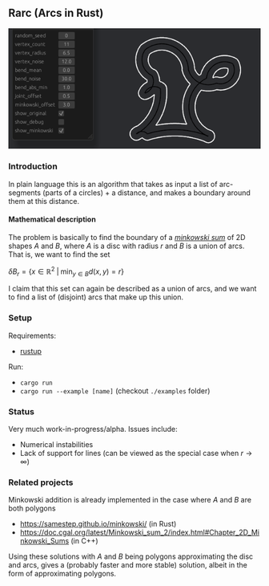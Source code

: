 ## Rarc (Arcs in Rust)

![App example](screenshot.png)

### Introduction

In plain language this is
an algorithm that takes as input a list of arc-segments (parts of a circles)
\+ a distance,
and makes a boundary around them at this distance.

#### Mathematical description

The problem is basically to find the boundary of a
[*minkowski sum*](https://en.wikipedia.org/wiki/Minkowski_addition)
of 2D shapes $A$ and $B$, where $A$ is a disc with radius $r$ and $B$ is a union of arcs.
That is, we want to find the set

$` \delta B_r = \left\{ x \in \mathbb{R}^2 \;|\; \min_{y \in B} d(x, y) = r \right\}`$

I claim that this set can again be described as a union of arcs,
and we want to find a list of (disjoint) arcs that make up this union.

### Setup

Requirements:
- [rustup](https://www.rust-lang.org/tools/install)

Run:
- `cargo run`
- `cargo run --example [name]` (checkout `./examples` folder)

### Status

Very much work-in-progress/alpha. Issues include:
- Numerical instabilities
- Lack of support for lines (can be viewed as the special case when $r \to \infty$)

### Related projects

Minkowski addition is already implemented in the case where $A$ and $B$ are both polygons
- https://samestep.github.io/minkowski/ (in Rust)
- https://doc.cgal.org/latest/Minkowski_sum_2/index.html#Chapter_2D_Minkowski_Sums (in C++)

Using these solutions with $A$ and $B$ being polygons approximating the disc and arcs,
gives a (probably faster and more stable) solution,
albeit in the form of approximating polygons.